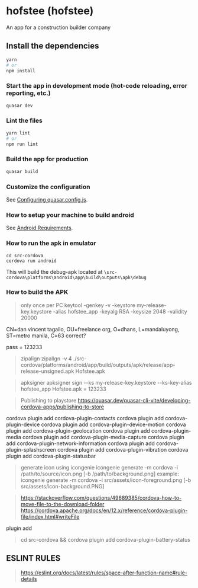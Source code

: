 # hofstee (hofstee)

An app for a construction builder company

## Install the dependencies
```bash
yarn
# or
npm install
```

### Start the app in development mode (hot-code reloading, error reporting, etc.)
```bash
quasar dev
```


### Lint the files
```bash
yarn lint
# or
npm run lint
```



### Build the app for production
```bash
quasar build
```

### Customize the configuration
See [Configuring quasar.config.js](https://v2.quasar.dev/quasar-cli-vite/quasar-config-js).

### How to setup your machine to build android
See [Android Requirements](./src/assets/Android-Requirements.PNG).



### How to run the apk in emulator
``` n 
cd src-cordova
cordova run android
```
This will build the debug-apk located at
`\src-cordova\platforms\android\app\build\outputs\apk\debug`

### How to build the APK
> only once per PC
keytool -genkey -v -keystore my-release-key.keystore -alias hofstee_app -keyalg RSA -keysize 2048 -validity 20000

CN=dan vincent tagailo, OU=freelance org, O=dhans, L=mandaluyong, ST=metro manila, C=63 correct?

pass = 123233

> zipalign
zipalign -v 4 ./src-cordova/platforms/android/app/build/outputs/apk/release/app-release-unsigned.apk Hofstee.apk

> apksigner
apksigner sign --ks my-release-key.keystore --ks-key-alias hofstee_app Hofstee.apk
<enter pass> = 123233

> Publishing to playstore
https://quasar.dev/quasar-cli-vite/developing-cordova-apps/publishing-to-store

>
cordova plugin add cordova-plugin-contacts
cordova plugin add cordova-plugin-device
cordova plugin add cordova-plugin-device-motion
cordova plugin add cordova-plugin-geolocation
cordova plugin add cordova-plugin-media
cordova plugin add cordova-plugin-media-capture
cordova plugin add cordova-plugin-network-information
cordova plugin add cordova-plugin-splashscreen
cordova plugin add cordova-plugin-vibration
cordova plugin add cordova-plugin-statusbar

> generate icon using icongenie
icongenie generate -m cordova -i /path/to/source/icon.png [-b /path/to/background.png]
example:
icongenie generate -m cordova -i src/assets/icon-foreground.png [-b src/assets/icon-background.PNG]


> https://stackoverflow.com/questions/49689385/cordova-how-to-move-file-to-the-download-folder
> https://cordova.apache.org/docs/en/12.x/reference/cordova-plugin-file/index.html#writeFile

plugin add
>cd src-cordova && cordova plugin add cordova-plugin-battery-status

## ESLINT RULES 
> https://eslint.org/docs/latest/rules/space-after-function-name#rule-details